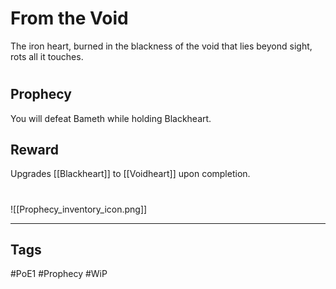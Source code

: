 # From the Void
The iron heart, burned in the blackness of the void that lies beyond sight, rots all it touches.
#
## Prophecy
You will defeat Bameth while holding Blackheart.
## Reward
Upgrades [[Blackheart]] to [[Voidheart]] upon completion. 

#
![[Prophecy_inventory_icon.png]]

---
## Tags
#PoE1 
#Prophecy
#WiP 